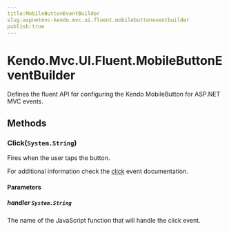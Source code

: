 ```yaml
---
title:MobileButtonEventBuilder
slug:aspnetmvc-kendo.mvc.ui.fluent.mobilebuttoneventbuilder
publish:true
---
```


# Kendo.Mvc.UI.Fluent.MobileButtonEventBuilder
Defines the fluent API for configuring the Kendo MobileButton for ASP.NET MVC events.



## Methods

### Click(`System.String`)
Fires when the user taps the button.

For additional information check the [click](/api/web/mobilebutton#events-click) event documentation.


#### Parameters

##### handler `System.String`
The name of the JavaScript function that will handle the click event.






 
